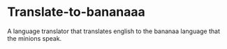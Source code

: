 # Translate-to-bananaaa
A language translator that translates english to the bananaa language that the minions speak.
